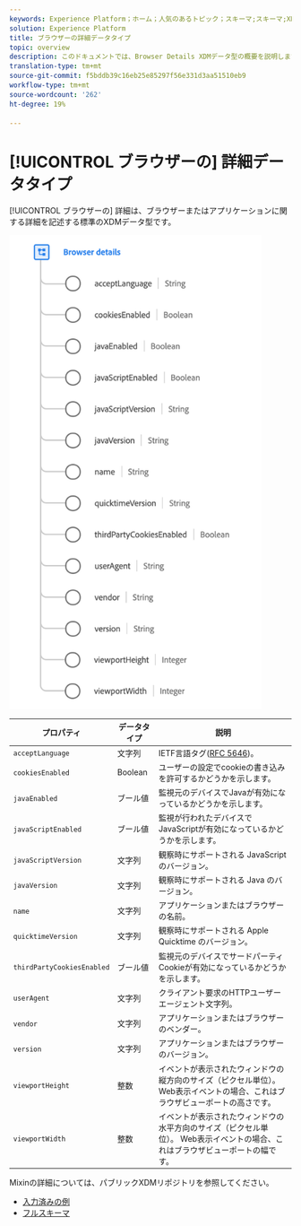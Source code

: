 ```yaml
---
keywords: Experience Platform；ホーム；人気のあるトピック；スキーマ;スキーマ;XDM；フィールド；スキーマ;スキーマ；ブラウザーの詳細；データ型；データ型；
solution: Experience Platform
title: ブラウザーの詳細データタイプ
topic: overview
description: このドキュメントでは、Browser Details XDMデータ型の概要を説明します。
translation-type: tm+mt
source-git-commit: f5bddb39c16eb25e85297f56e331d3aa51510eb9
workflow-type: tm+mt
source-wordcount: '262'
ht-degree: 19%

---
```



# [!UICONTROL ブラウザーの] 詳細データタイプ

[!UICONTROL ブラウザーの] 詳細は、ブラウザーまたはアプリケーションに関する詳細を記述する標準のXDMデータ型です。

<img src="../images/data-types/browser-details.png" width="450" /><br />

| プロパティ | データタイプ | 説明 |
| --- | --- | --- |
| `acceptLanguage` | 文字列 | IETF言語タグ([RFC 5646](https://tools.ietf.org/html/rfc5646))。 |
| `cookiesEnabled` | Boolean | ユーザーの設定でcookieの書き込みを許可するかどうかを示します。 |
| `javaEnabled` | ブール値 | 監視元のデバイスでJavaが有効になっているかどうかを示します。 |
| `javaScriptEnabled` | ブール値 | 監視が行われたデバイスでJavaScriptが有効になっているかどうかを示します。 |
| `javaScriptVersion` | 文字列 | 観察時にサポートされる JavaScript のバージョン。 |
| `javaVersion` | 文字列 | 観察時にサポートされる Java のバージョン。 |
| `name` | 文字列 | アプリケーションまたはブラウザーの名前。 |
| `quicktimeVersion` | 文字列 | 観察時にサポートされる Apple Quicktime のバージョン。 |
| `thirdPartyCookiesEnabled` | ブール値 | 監視元のデバイスでサードパーティCookieが有効になっているかどうかを示します。 |
| `userAgent` | 文字列 | クライアント要求のHTTPユーザーエージェント文字列。 |
| `vendor` | 文字列 | アプリケーションまたはブラウザーのベンダー。 |
| `version` | 文字列 | アプリケーションまたはブラウザーのバージョン。 |
| `viewportHeight` | 整数 | イベントが表示されたウィンドウの縦方向のサイズ（ピクセル単位）。 Web表示イベントの場合、これはブラウザビューポートの高さです。 |
| `viewportWidth` | 整数 | イベントが表示されたウィンドウの水平方向のサイズ（ピクセル単位）。 Web表示イベントの場合、これはブラウザビューポートの幅です。 |

Mixinの詳細については、パブリックXDMリポジトリを参照してください。

* [入力済みの例](https://github.com/adobe/xdm/blob/master/components/datatypes/browserdetails.example.1.json)
* [フルスキーマ](https://github.com/adobe/xdm/blob/master/components/datatypes/browserdetails.schema.json)